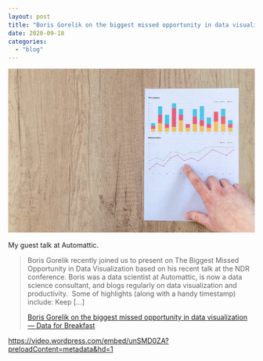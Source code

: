 ```yaml
---
layout: post
title: "Boris Gorelik on the biggest missed opportunity in data visualization — Data for Breakfast"
date: 2020-09-18
categories: 
  - "blog"
---
```


![](/assets/images/2020/09/pexels-photo-590041.jpeg?quality=80&strip=info&w=1600)

My guest talk at Automattic.

> Boris Gorelik recently joined us to present on The Biggest Missed Opportunity in Data Visualization based on his recent talk at the NDR conference. Boris was a data scientist at Automattic, is now a data science consultant, and blogs regularly on data visualization and productivity.  Some of highlights (along with a handy timestamp) include: Keep \[…\]
> 
> [Boris Gorelik on the biggest missed opportunity in data visualization — Data for Breakfast](http://data.blog/2020/09/17/boris-gorelik-on-the-biggest-missed-opportunity-in-data-visualization/)

https://video.wordpress.com/embed/unSMD0ZA?preloadContent=metadata&hd=1
